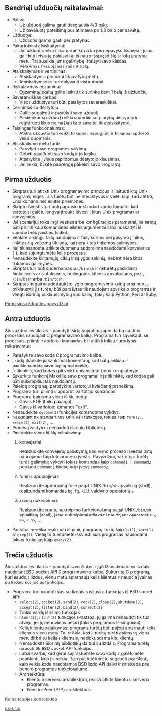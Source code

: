 ## Bendrieji užduočių reikalavimai:

* Balas:
  * Už užduotį galima gauti daugiausia 4/3 balų.
  * Už pavėluotą pateikimą bus atimama po 1/3 balo per savaitę.
* Užduotys:
  * Užduotis galima gauti per pratybas.
* Pakartotiniai atsiskaitymai:
  * Jei užduotis nėra tinkamai atlikta arba jos nepavyko išspręsti, jums gali būti leista ją pataisyti ar iš naujo išspręsti šių ar kitų pratybų metu. Tai suteikia jums galimybę ištaisyti savo klaidas.
  * Vėlavimas fiksuojamas rašant balą.
* Atsiskaitymas ir vertinimas:
  * Atsiskaitymai priimami tik pratybų metu.
  * Atsiskaitymuose turi dalyvauti visi autoriai.
* Reikalavimas egzaminui:
  * Egzaminą/įskaitą galite laikyti tik surinkę bent 1 balą iš užduočių.
* Savarankiškas darbas:
  * Visos užduotys turi būti parašytos savarankiškai.
* Derinimas su dėstytoju:
  * Galite sugalvoti ir pasiūlyti savo užduotį.
  * Pasirenkamą užduotį reikia suderinti su pratybų dėstytoju ir registruoti likus ne mažiau kaip savaitei iki atsiskaitymo.
* Teisingas funkcionalumas:
  * Atlikta užduotis turi veikti tinkamai, nesugriūti ir tinkamai apdoroti visus duomenis.
* Atsiskaitymo metu turite:
  * Parodyti savo programos veikimą.
  * Gebėti paaiškinti savo kodą ir jo logiką.
  * Atsakykite į visus papildomus dėstytojo klausimus.
  * Jei reikia, būkite pasirengę pakeisti savo programą.

## Pirma užduotis

* Skriptas turi atitikti Unix programavimo principus ir imituoti kitų Unix programų elgesį. Jis turėtų būti neinteraktyvus ir veikti taip, kad atitiktų Unix komandinės eilutės priemones.
* Skripto išvestis turi būti paprasto ir standartizuoto formato, kad vartotojai galėtų lengvai įtraukti išvestį į kitas Unix programas ar konvejerius.
* Jei scenarijui reikalingi įvesties arba konfigūracijos parametrai, jie turėtų būti priimti kaip komandinės eilutės argumentai arba nuskaityti iš standartinės įvesties (stdin).
* Venkite laikinųjų failų naudojimo ir failų kūrimo bei įrašymo į failus, imkitės šių veiksmų tik tada, kai nėra kitos tinkamos galimybės.
* Kai tik įmanoma, atlikite duomenų apdorojimą naudodami konvejerius (`|`), kad sujungtumėte kelis procesus.
* Nenaudokite kintamųjų, ciklų ir sąlygos sakinių, nebent nėra kitos tinkamos galimybės.
* Skriptas turi būti suderinamas su `/bin/sh` ir neturėtų pasikliauti funkcijomis ar sintaksėmis, būdingomis kitiems apvalkalams, pvz., `/bin/bash` arba `/bin/tcsh`.
* Skriptas negali naudoti aukšto lygio programavimo kalbų arba nuo jų priklausyti; jis turėtų būti parašytas tik naudojant apvalkalo programas ir vengti išorinių priklausomybių nuo kalbų, tokių kaip Python, Perl ar Ruby.

[Pirmosios užduoties pavyzdžiai](Pirmosios-užduoties-pavyzdžiai.md)

## Antra užduotis

Šios užduoties tikslas – parodyti tvirtą supratimą apie darbą su Unix procesais naudojant C programavimo kalbą. Programa turi sąveikauti su procesais, priimti ir apdoroti komandas bei atitikti toliau nurodytus reikalavimus:

* Parašykite savo kodą C programavimo kalba.
* Į kodą įtraukite pakankamai komentarų, kad būtų aiškiau ir paaiškintumėte savo logiką bei požiūrį.
* Įsitikinkite, kad kodas gali veikti universiteto Linux kompiuteryje.
* Sukurkite funkcinį Makefile savo programai ir įsitikinkite, kad kodas gali būti sukompiliuotas naudojant jį.
* Paleidę programą, parodykite vartotojui kviečiantį pranešimą.
* Programa turi priimti ir apdoroti vartotojo komandas.
* Programa baigiama vienu iš šių būdų:
  * Gavęs EOF (failo pabaiga).
  * Gavęs iš vartotojo komandą "exit".
* Nenaudokite `system(3)` funkcijos komandoms vykdyti.
* Naudojant tik standartines Unix API funkcijas, tokias kaip `fork(2)`, `execv(2)`, `exit(2)`, ...
* Procesų valdymui nenaudoti išorinių bibliotekų.
* Pasirinkite vieną iš šių reikalavimų:
  1. konvejeriai

     Realizuokite konvejerių palaikymą, kad vieno proceso išvestis būtų naudojama kaip kito proceso įvestis. Pavyzdžiui, vartotojai turėtų turėti galimybę vykdyti tokias komandas kaip `command1 | command2` perduoti `command1` išvestį kaip įvestį `command2`.

  2. foninis apdorojimas

     Realizuokite apdorojimą fone pagal UNIX `/bin/sh` apvalkalą (shell), realizuodami komandas `bg`, `fg`, `kill` valdymo operatorių `&`.

  3. srautų nukreipimas

     Realizuokite srautų nukreipimo funkcionalumą pagal UNIX `/bin/sh` apvalkalą (shell), jame nukreipimai atliekami naudojant operatorius `>`, `>>`, `<`, `n>`, ...
* Pastaba: nereikia realizuoti išorinių programų, tokių kaip `ls(1)`, `sort(1)` ar `grep(1)`. Vietoj to turėtumėte iškviesti šias programas naudodami tokias funkcijas kaip `execv(2)`.

## Trečia užduotis

Šios užduoties tikslas – parodyti savo žinias ir įgūdžius dirbant su lizdais naudojant BSD socket API C programavimo kalba. Sukurkite C programą, kuri naudoja lizdus, vienu metu aptarnauja kelis klientus ir naudoja įvairias su lizdais susijusias funkcijas.

* Programa turi naudoti šias su lizdais susijusias funkcijas iš BSD socket API:
  * `select(2)`, `socket(2)`, `send(2)`, `recv(2)`, `close(2)`, `shutdown(2)`, `accept(2)`, `listen(2)`, `bind(2)`, `connect(2)`.
  * Tinklo vardų išrišimo funkcijas
  * `hton*(2)`, `ntoh*(2)` funkcijos (Pastaba: jų galima nenaudoti tik tuo atveju, jei jų nebuvimas neturi įtakos programos teisingumui).
  * Kelių klientų palaikymas: programa turėtų būti pajėgi aptarnauti kelis klientus vienu metu. Tai reiškia, kad ji turėtų turėti galimybę vienu metu dirbti su keliais klientais, neblokuodama kitų klientų.
  * Nenaudokite išorinių bibliotekų darbui su lizdais. Programa turėtų naudoti tik BSD socket API funkcijas.
  * Labai svarbu, kad gerai suprastumėte savo kodą ir galėtumėte paaiškinti, kaip jis veikia. Taip pat turėtumėte sugebėti paaiškinti, kaip veikia kode naudojamos BSD lizdo API dalys ir prisideda prie bendro programos funkcionalumo.
  * Architektūra:
    * Kliento ir serverio architektūra, realizuotkite kliento ir serverio programas.
    * Peer-to-Peer (P2P) architektūra.

[Kurso teorijos konspektas](konspektas.pdf)

[os-unix](https://bit.ly/os-unix)
